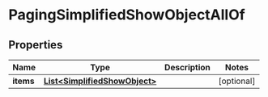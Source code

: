 

# PagingSimplifiedShowObjectAllOf


## Properties

| Name | Type | Description | Notes |
|------------ | ------------- | ------------- | -------------|
|**items** | [**List&lt;SimplifiedShowObject&gt;**](SimplifiedShowObject.md) |  |  [optional] |



